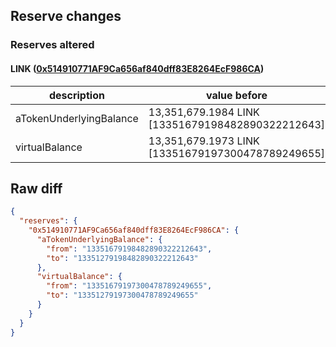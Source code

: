 ## Reserve changes

### Reserves altered

#### LINK ([0x514910771AF9Ca656af840dff83E8264EcF986CA](https://etherscan.io/address/0x514910771AF9Ca656af840dff83E8264EcF986CA))

| description | value before | value after |
| --- | --- | --- |
| aTokenUnderlyingBalance | 13,351,679.1984 LINK [13351679198482890322212643] | 13,351,279.1984 LINK [13351279198482890322212643] |
| virtualBalance | 13,351,679.1973 LINK [13351679197300478789249655] | 13,351,279.1973 LINK [13351279197300478789249655] |


## Raw diff

```json
{
  "reserves": {
    "0x514910771AF9Ca656af840dff83E8264EcF986CA": {
      "aTokenUnderlyingBalance": {
        "from": "13351679198482890322212643",
        "to": "13351279198482890322212643"
      },
      "virtualBalance": {
        "from": "13351679197300478789249655",
        "to": "13351279197300478789249655"
      }
    }
  }
}
```